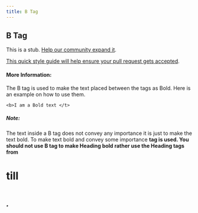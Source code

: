 ```yaml
---
title: B Tag
---
```

## B Tag

This is a stub. <a href='https://github.com/freecodecamp/guides/tree/master/src/pages/html/elements/b-tag/index.md' target='_blank' rel='nofollow'>Help our community expand it</a>.

<a href='https://github.com/freecodecamp/guides/blob/master/README.md' target='_blank' rel='nofollow'>This quick style guide will help ensure your pull request gets accepted</a>.

<!-- The article goes here, in GitHub-flavored Markdown. Feel free to add YouTube videos, images, and CodePen/JSBin embeds  -->

#### More Information:
<!-- Please add any articles you think might be helpful to read before writing the article -->

The B tag is used to make the text placed between the tags as Bold.
Here is an example on how to use them.

`<b>I am a Bold text </t>`

##### Note:
The text inside a B tag does not convey any importance it is just to make the text bold.
To make text bold and convey some importance <strong> tag is used.
You should not use B tag to make Heading bold rather use the Heading tags from <h1> till <h6>.
